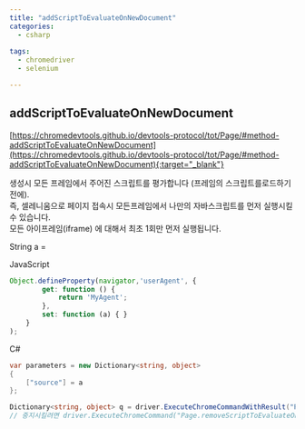 ```yaml
---
title: "addScriptToEvaluateOnNewDocument"
categories:
  - csharp
  
tags:
  - chromedriver
  - selenium

---
```


## addScriptToEvaluateOnNewDocument
[https://chromedevtools.github.io/devtools-protocol/tot/Page/#method-addScriptToEvaluateOnNewDocument](https://chromedevtools.github.io/devtools-protocol/tot/Page/#method-addScriptToEvaluateOnNewDocument){:target="_blank"}

생성시 모든 프레임에서 주어진 스크립트를 평가합니다 (프레임의 스크립트를로드하기 전에).  
즉, 셀레니움으로 페이지 접속시 모든프레임에서 나만의 자바스크립트를 먼저 실행시킬수 있습니다.  
모든 아이프레임(iframe) 에 대해서 최초 1회만 먼저  실행됩니다.  

String a = 

JavaScript
```javascript
Object.defineProperty(navigator,'userAgent', {
	    get: function () {
	        return 'MyAgent'; 
	    },
	    set: function (a) { }
	}
);
```


C#  
```csharp
var parameters = new Dictionary<string, object>
{
    ["source"] = a
};

Dictionary<string, object> q = driver.ExecuteChromeCommandWithResult("Page.addScriptToEvaluateOnNewDocument", parameters) as Dictionary<string, object>;
// 중지시킬려면 driver.ExecuteChromeCommand("Page.removeScriptToEvaluateOnNewDocument", q);
```